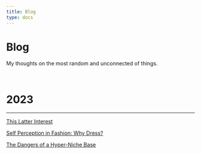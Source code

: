 ```yaml
---
title: Blog
type: docs
---
```


# Blog

My thoughts on the most random and unconnected of things.  

&nbsp;  

# 2023
___
[This Latter Interest](./this_latter_interest)

[Self Perception in Fashion: Why Dress?](./self_perception_in_fashion)

[The Dangers of a Hyper-Niche Base](./thedangersofahypernichebase)
